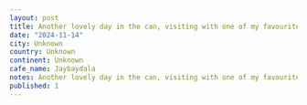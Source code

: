 ```yaml
---
layout: post
title: Another lovely day in the can, visiting with one of my favourite people of all time, the man, the myth, the legend @jaybaydala
date: "2024-11-14"
city: Unknown
country: Unknown
continent: Unknown
cafe_name: Jaybaydala
notes: Another lovely day in the can, visiting with one of my favourite people of all time, the man, the myth, the legend @jaybaydala
published: 1
---
```

